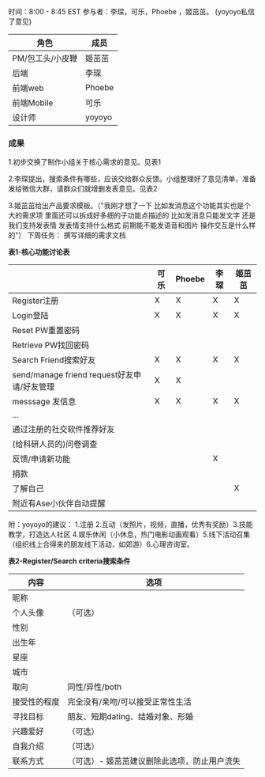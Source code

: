 时间：8:00 - 8:45 EST
参与者：李琛，可乐，Phoebe ，姬茁茁。 (yoyoyo私信了意见)

|角色|成员|
|----|----|
|PM/包工头/小皮鞭|姬茁茁|
|后端|李琛|
|前端web|Phoebe|
|前端Mobile|可乐|
|设计师|yoyoyo|

### 成果
1.初步交换了制作小组关于核心需求的意见。见表1

2.李琛提出，搜索条件有哪些，应该交给群众反馈。小组整理好了意见清单，准备发给微信大群，请群众们就增删发表意见。见表2

3.姬茁茁给出产品要求模板。（"我刚才想了一下 比如发消息这个功能其实也是个大的需求项 里面还可以拆成好多细的子功能点描述的 比如发消息只能发文字 还是我们支持发表情 发表情支持什么格式 前期能不能发语音和图片 操作交互是什么样的"）
下周任务：
撰写详细的需求文档

**表1-核心功能讨论表**

|    |可乐|	Phoebe|	李琛|	姬茁茁|
|----|----|----|----|----|
|Register注册|X|X|X|X||
|Login登陆	|X|X|X|X|	
|Reset PW重置密码	| | | | |					
|Retrieve PW找回密码| | | | |						
|Search Friend搜索好友|X|X|X|X|	
|send/manage friend request好友申请/好友管理|X|X| | |	
|messsage 发信息|X|X|X|X|	
|...					
|通过注册的社交软件推荐好友					
|(给科研人员的)问卷调查					|
|反馈/申请新功能| | |X| |			
|捐款					
|了解自己| | ||X|		
|附近有Ase小伙伴自动提醒					

附：yoyoyo的建议：
1.注册 2.互动（发照片，视频，直播，优秀有奖励）3.技能教学，打造达人社区 4.娱乐休闲（小休息，热门电影动画观看）5.线下活动召集（组织线上合得来的朋友线下活动，如郊游）6.心理咨询室。

**表2-Register/Search criteria搜索条件**

|内容|选项|
|----|----|
|昵称||
|个人头像|（可选）|
|性别||
|出生年||
|星座||
|城市||
|取向|同性/异性/both|
|接受性的程度|完全没有/亲吻/可以接受正常性生活|
|寻找目标|朋友、短期dating、结婚对象、形婚|
|兴趣爱好|（可选）|
|自我介绍|（可选）|
|联系方式|（可选）- 姬茁茁建议删除此选项，防止用户流失|
